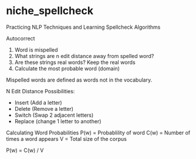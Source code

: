 # niche_spellcheck
Practicing NLP Techniques and Learning Spellcheck Algorithms

Autocorrect
1. Word is mispelled 
2. What strings are n edit distance away from spelled word?
3. Are these strings real words? Keep the real words
4. Calculate the most probable word (domain)

Mispelled words are defined as words not in the vocabulary. 

N Edit Distance Possibilities: 
- Insert (Add a letter)
- Delete (Remove a letter)
- Switch (Swap 2 adjacent letters)
- Replace (change 1 letter to another)

Calculating Word Probabilities 
P(w) = Probablility of word
C(w) = Number of times a word appears 
V = Total size of the corpus 

P(w) = C(w) / V